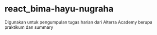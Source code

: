 # react_bima-hayu-nugraha
Digunakan untuk pengumpulan tugas harian dari Alterra Academy berupa praktikum dan summary
